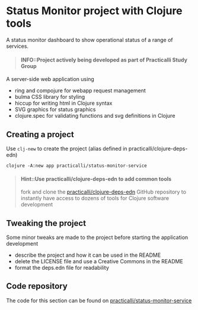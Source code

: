 # Status Monitor project with Clojure tools
A status monitor dashboard to show operational status of a range of services.

> #### INFO::Project actively being developed as part of Practicalli Study Group

A server-side web application using
- ring and compojure for webapp request management
- bulma CSS library for styling
- hiccup for writing html in Clojure syntax
- SVG graphics for status graphics
- clojure.spec for validating functions and svg definitions in Clojure


## Creating a project
Use `clj-new` to create the project (alias defined in practicalli/clojure-deps-edn)

```shell
clojure -A:new app practicalli/status-monitor-service
```

> #### Hint::Use practicalli/clojure-deps-edn to add common tools
> fork and clone the [practicalli/clojure-deps-edn](https://github.com/practicalli/clojure-deps-edn) GitHub repository to instantly have access to dozens of tools for Clojure software development


## Tweaking the project
Some minor tweaks are made to the project before starting the application development

- describe the project and how it can be used in the README
- delete the LICENSE file and use a Creative Commons in the README
- format the deps.edn file for readability


## Code repository
The code for this section can be found on [practicalli/status-monitor-service](https://github.com/practicalli/status-monitor-service)
